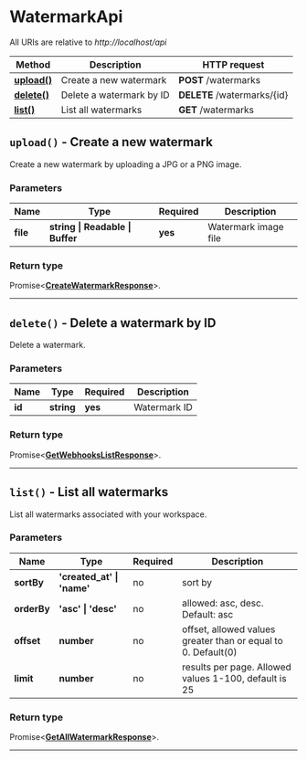 # WatermarkApi

All URIs are relative to *http://localhost/api*

| Method | Description | HTTP request |
| ------------- | ------------- | ------------- |
| [**upload()**](WatermarkApi.md#upload) | Create a new watermark | **POST** /watermarks |
| [**delete()**](WatermarkApi.md#delete) | Delete a watermark by ID | **DELETE** /watermarks/{id} |
| [**list()**](WatermarkApi.md#list) | List all watermarks | **GET** /watermarks |


<a name="upload"></a>
## **`upload()` - Create a new watermark**


Create a new watermark by uploading a JPG or a PNG image.

### Parameters

| Name | Type | Required | Description |
| ------------- | ------------- | ------------- | ------------- |
 | **file** | **string \| Readable \| Buffer**| **yes**| Watermark image file |


### Return type

Promise<[**CreateWatermarkResponse**](../model/CreateWatermarkResponse.md)>.




---

<a name="delete"></a>
## **`delete()` - Delete a watermark by ID**


Delete a watermark.

### Parameters

| Name | Type | Required | Description |
| ------------- | ------------- | ------------- | ------------- |
 | **id** | **string**| **yes**| Watermark ID |


### Return type

Promise<[**GetWebhooksListResponse**](../model/GetWebhooksListResponse.md)>.




---

<a name="list"></a>
## **`list()` - List all watermarks**


List all watermarks associated with your workspace.

### Parameters

| Name | Type | Required | Description |
| ------------- | ------------- | ------------- | ------------- |
 | **sortBy** | **&#39;created_at&#39; \| &#39;name&#39;**| no| sort by |
 | **orderBy** | **&#39;asc&#39; \| &#39;desc&#39;**| no| allowed: asc, desc. Default: asc |
 | **offset** | **number**| no| offset, allowed values greater than or equal to 0. Default(0) |
 | **limit** | **number**| no| results per page. Allowed values 1-100, default is 25 |


### Return type

Promise<[**GetAllWatermarkResponse**](../model/GetAllWatermarkResponse.md)>.




---

